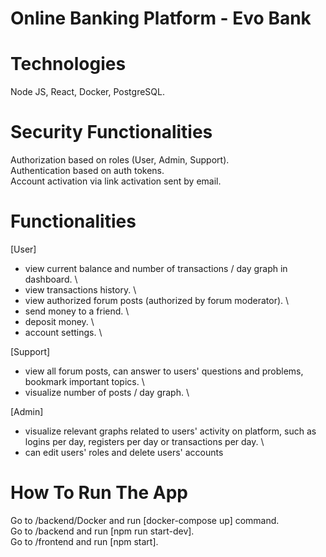 # Online Banking Platform - Evo Bank

# Technologies
Node JS, React, Docker, PostgreSQL.

# Security Functionalities
Authorization based on roles (User, Admin, Support). \
Authentication based on auth tokens. \
Account activation via link activation sent by email.

# Functionalities
[User]
- view current balance and number of transactions / day graph in dashboard. \
- view transactions history. \
- view authorized forum posts (authorized by forum moderator). \
- send money to a friend. \
- deposit money. \
- account settings. \

[Support]
- view all forum posts, can answer to users' questions and problems, bookmark important topics. \
- visualize number of posts / day graph. \

[Admin]
- visualize relevant graphs related to users' activity on platform, such as logins per day, registers per day or transactions per day. \
- can edit users' roles and delete users' accounts

# How To Run The App
Go to /backend/Docker and run [docker-compose up] command. \
Go to /backend and run [npm run start-dev]. \
Go to /frontend and run [npm start].
